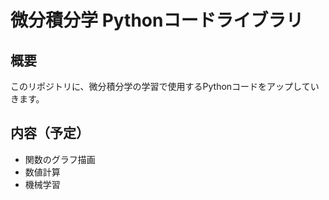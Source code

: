 # 微分積分学 Pythonコードライブラリ

## 概要

このリポジトリに、微分積分学の学習で使用するPythonコードをアップしていきます。

## 内容（予定）

- 関数のグラフ描画
- 数値計算
- 機械学習
